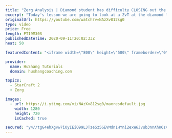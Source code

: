 ```yaml
---
title: "Zerg Analysis | Diamond student has difficulty CLOSING out the MATCH [Starcraft 2]"
excerpt: "Today's lesson we are going to look at a ZvT at the diamond level focusing on the Zerg Analysis. The zerg manages to get into a very strong position but has difficulty closing it out. Let's learn how we can approach this scenario better!  Zerg Analysis | Diamond student has difficulty CLOSING out the"
originalUrl: https://youtube.com/watch?v=NAzXv812sg0
type: video
price: Free
length: PT19M30S
publishedDateTime: 2020-09-11T20:02:33Z
heat: 50

featuredContent: "<iframe width=\"800\" height=\"500\" frameborder=\"0\" src=\"https://www.youtube.com/embed/NAzXv812sg0\" allow=\"accelerometer; autoplay; encrypted-media; gyroscope; picture-in-picture\" allowfullscreen></iframe>"

provider:
  name: HuShang Tutorials
  domain: hushangcoaching.com

topics:
  - StarCraft 2
  - Zerg

images:
  - url: https://i.ytimg.com/vi/NAzXv812sg0/maxresdefault.jpg
    width: 1280
    height: 720
    isCached: true

secured: "y4//tgG4ehXgvw7iOyIEiO99LJTzeSz5GEVMdn1HYni2exW6Jvub3nnAhK6zVxK4mcZ68GrZgpvp9o4YiixPiiUD/H2wqEvuxPXNz+MGCMlwBREyB1zCBMq+rqf4SE/5QFCrN2B4ceLOzJnyc2PepnNbR7YA0x2pAxpXf84cUbd8mpciHd71rAXOz3Wd9BsL2fTN3wL++oe1PduqoZ0EB+YiXgWlQCwamkh4WETsf2NkWiKprMIVJ6MtCrb9LXgqEYejpFCJmEzzWnxvhyc6QfUae7UFPq5ORNgFKi+bNU+SdR9nBHo7QqDtV6r5NXD8exmITTDiVZLHG9ImlIVv3F7dzcML+woY7EPCByDgnZNW92b4pP73ZVvq943n6E29wHCFBPilkpKR81jtDzr94olVOecfj7MpiRSsh6Mxqjw=;zDIvwpe+otN6KNeSrGS7Ug=="
---
```


